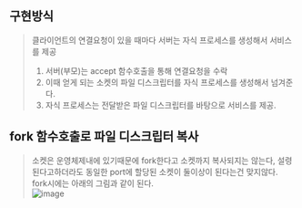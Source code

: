 ## 구현방식
> 클라이언트의 연결요청이 있을 때마다 서버는 자식 프로세스를 생성해서 서비스를 제공
> 1. 서버(부모)는 accept 함수호출을 통해 연결요청을 수락
> 2. 이때 얻게 되는 소켓의 파일 디스크립터를 자식 프로세스를 생성해서 넘겨준다.
> 3. 자식 프로세스는 전달받은 파일 디스크립터를 바탕으로 서비스를 제공.

## fork 함수호출로 파일 디스크립터 복사
> 소켓은 운영체제내에 있기때문에 fork한다고 소켓까지 복사되지는 않는다, 설령 된다고하더라도 동일한 port에 할당된 소켓이 둘이상이 된다는건 맞지않다.<br/>
> fork시에는 아래의 그림과 같이 된다.<br/>
> ![image](https://user-images.githubusercontent.com/79188587/166681030-7d0ea3e1-7d3a-4130-9d68-74bedb4c8a12.png)<br/>
